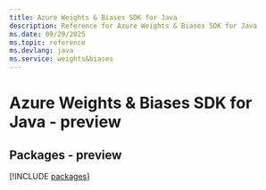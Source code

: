 ```yaml
---
title: Azure Weights & Biases SDK for Java
description: Reference for Azure Weights & Biases SDK for Java
ms.date: 09/29/2025
ms.topic: reference
ms.devlang: java
ms.service: weights&biases
---
```

# Azure Weights & Biases SDK for Java - preview
## Packages - preview
[!INCLUDE [packages](weights-&-biases-index.md)]